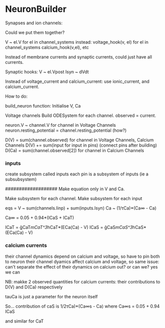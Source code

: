 # NeuronBuilder


Synapses and ion channels:

Could we put them together?

V ~ el.V for el in channel_systems
instead: voltage_hook(v, el) for el in channel_systems
calcium_hook(v,el), etc

Instead of membrane currents and synaptic currents, could just have all currents.


Synaptic hooks:
V ~ el.Vpost
Isyn ~ dVdt


Instead of voltage_current and calcium_current:
use ionic_current, and calcium_current.


How to do:

build_neuron function:
Initialise V, Ca

Voltage channels
Build ODESystem for each channel. observed = current.

neuron.V ~ channel.V for channel in Voltage Channels
neuron.resting_potential = channel.resting_potential (how?)


D(V) = sum(channel.observed) for channel in Voltage Channels, Calcium Channels
D(V) += sum(input for input in pins) (connect pins after building)
D(Ca) = sum(channel.observed[2]) for channel in Calcium Channels


### inputs
create subsystem called inputs
each pin is a subsystem of inputs (ie a subsubsystem)


###################
Make equation only in V and Ca. 

Make subsystem for each channel.
Make subsystem for each input 




eqs =   V ~ sum(channels.Iinp) + sum(inputs.Isyn)
        Ca ~ (1/τCa)*(Ca∞ - Ca)

Ca∞ = 0.05 + 0.94*(ICaS + ICaT)

ICaT = ḡCaT*mCaT^3*hCaT*(ECa(Ca) - V)
ICaS = ḡCaS*mCaS^3*hCaS*(ECa(Ca) - V)


### calcium currents
their channel dynamics depend on calcium and voltage, so have to pin both to neuron
their channel dyamics affect calcium and voltage, so same
issue: can't separate the effect of their dynamics on calcium out? or can we? yes we can

NB: makke 2 observed quantities for calcium currents: their contributions to D(V) and D(Ca) respectively

tauCa is just a parameter for the neuron itself

So...
contribution of caS is 1/2τCa)*(Ca∞s - Ca) 
where Ca∞s = 0.05 + 0.94 ICaS

and similar for CaT